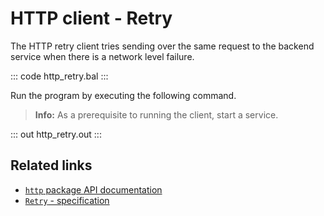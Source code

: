 # HTTP client - Retry

The HTTP retry client tries sending over the same request to the backend service when there is a network level failure.

::: code http_retry.bal :::

Run the program by executing the following command.

>**Info:** As a prerequisite to running the client, start a service.

::: out http_retry.out :::

## Related links
- [`http` package API documentation](https://lib.ballerina.io/ballerina/http/latest/)
- [`Retry` - specification](https://ballerina.io/spec/http/#2414-retry)
